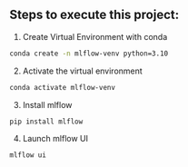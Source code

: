## Steps to execute this project:
1. Create Virtual Environment with conda

```bash
conda create -n mlflow-venv python=3.10
```

2. Activate the virtual environment
```bash
conda activate mlflow-venv
```

3. Install mlflow
```bash
pip install mlflow
```

4. Launch mlflow UI
```bash
mlflow ui
```